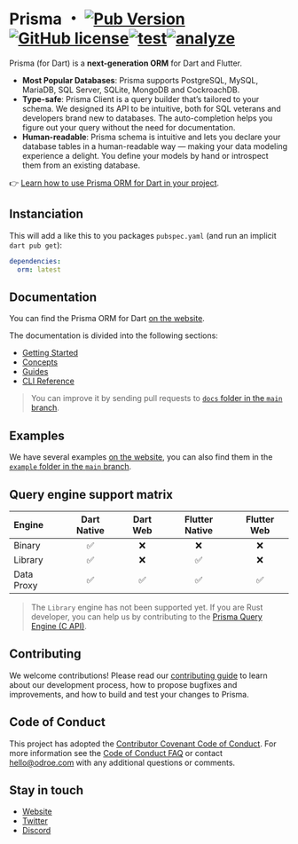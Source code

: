 # Prisma ・ [![Pub Version](https://img.shields.io/pub/v/orm?label=latest)](https://pub.dev/packages/orm)[![GitHub license](https://img.shields.io/github/license/odroe/prisma-dart)](https://github.com/odroe/prisma-dart/blob/main/LICENSE)[![test](https://github.com/odroe/prisma-dart/actions/workflows/test.yaml/badge.svg)](https://github.com/odroe/prisma-dart/actions/workflows/test.yaml)[![analyze](https://github.com/odroe/prisma-dart/actions/workflows/analyze.yaml/badge.svg)](https://github.com/odroe/prisma-dart/actions/workflows/analyze.yaml)

Prisma (for Dart) is a **next-generation ORM** for Dart and Flutter.

- **Most Popular Databases**: Prisma supports PostgreSQL, MySQL, MariaDB, SQL Server, SQLite, MongoDB and CockroachDB.
- **Type-safe**: Prisma Client is a query builder that’s tailored to your schema. We designed its API to be intuitive, both for SQL veterans and developers brand new to databases. The auto-completion helps you figure out your query without the need for documentation.
- **Human-readable**: Prisma schema is intuitive and lets you declare your database tables in a human-readable way — making your data modeling experience a delight. You define your models by hand or introspect them from an existing database.

👉 [Learn how to use Prisma ORM for Dart in your project](https://prisma.pub/getting-started).

## Instanciation

This will add a like this to you packages `pubspec.yaml` (and run an implicit `dart pub get`):

```yaml
dependencies:
  orm: latest
```

## Documentation

You can find the Prisma ORM for Dart [on the website](https://prisma.pub).

The documentation is divided into the following sections:

 * [Getting Started](https://prisma.pub/getting-started)
 * [Concepts](https://prisma.pub/concepts)
 * [Guides](https://prisma.pub/guides)
 * [CLI Reference](https://prisma.pub/reference/cli)

> You can improve it by sending pull requests to [`docs` folder in the `main` branch](https://github.com/odroe/prisma-dart/tree/main/docs).

## Examples

We have several examples [on the website](https://prisma.pub/examples), you can also find them in the [`example` folder in the `main` branch](https://github.com/odroe/prisma-dart/tree/main/example).

## Query engine support matrix

| Engine | Dart Native | Dart Web | Flutter Native | Flutter Web |
| :--- | :---: | :---: | :---: | :---: |
| Binary     | ✅ | ❌ | ❌ | ❌ |
| Library    | ✅ | ❌ | ✅ | ❌ |
| Data Proxy | ✅ | ✅ | ✅ | ✅ |

> The `Library` engine has not been supported yet. If you are Rust developer, you can help us by contributing to the [Prisma Query Engine (C API)](https://github.com/odroe/prisma-query-c-api).

## Contributing

We welcome contributions! Please read our [contributing guide](CONTRIBUTING.md) to learn about our development process, how to propose bugfixes and improvements, and how to build and test your changes to Prisma.

## Code of Conduct

This project has adopted the [Contributor Covenant Code of Conduct](CODE_OF_CONDUCT.md). For more information see the [Code of Conduct FAQ](https://www.contributor-covenant.org/faq) or contact [hello@odroe.com](mailto:hello@odroe.com) with any additional questions or comments.

## Stay in touch

* [Website](https://prisma.pub)
* [Twitter](https://twitter.com/odroeinc)
* [Discord](https://discord.gg/r27AjtUUbV)
